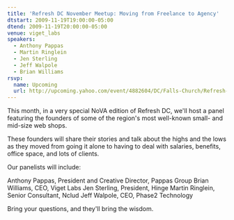 ```yaml
---
title: 'Refresh DC November Meetup: Moving from Freelance to Agency'
dtstart: 2009-11-19T19:00:00-05:00
dtend: 2009-11-19T20:00:00-05:00
venue: viget_labs
speakers:
  - Anthony Pappas
  - Martin Ringlein
  - Jen Sterling
  - Jeff Walpole
  - Brian Williams
rsvp:
  name: Upcoming
  url: http://upcoming.yahoo.com/event/4882604/DC/Falls-Church/Refresh-DC-November-Meetup-Moving-from-Freelance-to-Agency/Viget-Labs/
---
```


This month, in a very special NoVA edition of Refresh DC, we'll host a panel featuring the founders of some of the region's most well-known small- and mid-size web shops.

These founders will share their stories and talk about the highs and the lows as they moved from going it alone to having to deal with salaries, benefits, office space, and lots of clients.

Our panelists will include:

Anthony Pappas, President and Creative Director, Pappas Group
Brian Williams, CEO, Viget Labs
Jen Sterling, President, Hinge
Martin Ringlein, Senior Consultant, Nclud
Jeff Walpole, CEO, Phase2 Technology

Bring your questions, and they'll bring the wisdom.